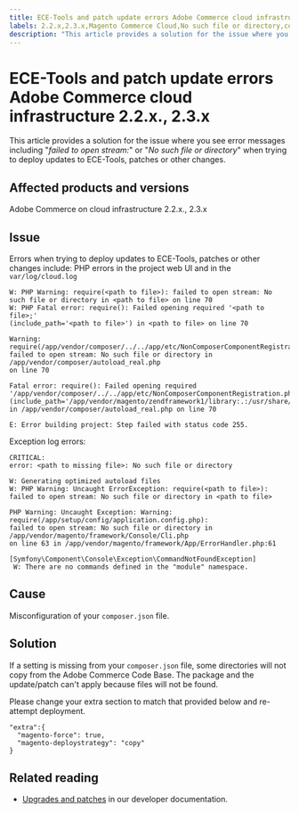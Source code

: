 ```yaml
---
title: ECE-Tools and patch update errors Adobe Commerce cloud infrastructure 2.2.x., 2.3.x
labels: 2.2.x,2.3.x,Magento Commerce Cloud,No such file or directory,composer.json,error message,failed to open stream:,how to,patches,updates to ECE-Tools,Troubleshooting,Adobe Commerce,cloud infrastructure
description: "This article provides a solution for the issue where you see error messages including \"*failed to open stream:*\" or \"*No such file or directory*\" when trying to deploy updates to ECE-Tools, patches or other changes."
---
```


# ECE-Tools and patch update errors Adobe Commerce cloud infrastructure 2.2.x., 2.3.x

This article provides a solution for the issue where you see error messages including "*failed to open stream:*" or "*No such file or directory*" when trying to deploy updates to ECE-Tools, patches or other changes.

## Affected products and versions

Adobe Commerce on cloud infrastructure 2.2.x., 2.3.x

## Issue

Errors when trying to deploy updates to ECE-Tools, patches or other changes include: PHP errors in the project web UI and in the `var/log/cloud.log`

```clike
W: PHP Warning: require(<path to file>): failed to open stream: No such file or directory in <path to file> on line 70
W: PHP Fatal error: require(): Failed opening required '<path to file>;'
(include_path='<path to file>') in <path to file> on line 70

Warning: require(/app/vendor/composer/../../app/etc/NonComposerComponentRegistration.php):
failed to open stream: No such file or directory in /app/vendor/composer/autoload_real.php
on line 70

Fatal error: require(): Failed opening required '/app/vendor/composer/../../app/etc/NonComposerComponentRegistration.php'
(include_path='/app/vendor/magento/zendframework1/library:.:/usr/share/php')
in /app/vendor/composer/autoload_real.php on line 70

E: Error building project: Step failed with status code 255.
```

Exception log errors:

```clike
CRITICAL:
error: <path to missing file>: No such file or directory
```

```clike
W: Generating optimized autoload files
W: PHP Warning: Uncaught ErrorException: require(<path to file>):
failed to open stream: No such file or directory in <path to file>
```

```clike
PHP Warning: Uncaught Exception: Warning: require(/app/setup/config/application.config.php):
failed to open stream: No such file or directory in /app/vendor/magento/framework/Console/Cli.php
on line 63 in /app/vendor/magento/framework/App/ErrorHandler.php:61
```

```clike
[Symfony\Component\Console\Exception\CommandNotFoundException]
 W: There are no commands defined in the "module" namespace.
```

## Cause

Misconfiguration of your `composer.json` file.

## Solution

If a setting is missing from your `composer.json` file, some directories will not copy from the Adobe Commerce Code Base. The package and the update/patch can't apply because files will not be found.

Please change your extra section to match that provided below and re-attempt deployment.

```clike
"extra":{
  "magento-force": true,
  "magento-deploystrategy": "copy"
}
```

## Related reading

* [Upgrades and patches](https://devdocs.magento.com/guides/v2.3/cloud/project/project-upgrade-parent.html?itm_source=devdocs&itm_medium=search_page&itm_campaign=federated_search&itm_term=update%20ece%20tools) in our developer documentation.